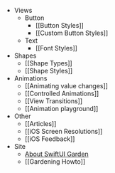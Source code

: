 - Views
	- Button
	    - [[Button Styles]]
	    - [[Custom Button Styles]]
  - Text
    - [[Font Styles]]
- Shapes
	- [[Shape Types]]
	- [[Shape Styles]]
- Animations
	- [[Animating value changes]]
	- [[Controlled Animations]]
	- [[View Transitions]]
	- [[Animation playground]]
- Other
	- [[Articles]]
	- [[iOS Screen Resolutions]]
	- [[iOS Feedback]]
- Site
	- [About SwiftUI Garden](/)
	- [[Gardening Howto]]
